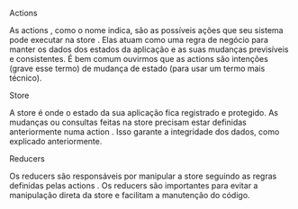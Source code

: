 Actions

As actions , como o nome indica, são as possíveis ações que seu sistema pode executar na store . Elas atuam como uma regra de negócio para manter os dados dos estados da aplicação e as suas mudanças previsíveis e consistentes. É bem comum ouvirmos que as actions são intenções (grave esse termo) de mudança de estado (para usar um termo mais técnico).

Store

A store é onde o estado da sua aplicação fica registrado e protegido. As mudanças ou consultas feitas na store precisam estar definidas anteriormente numa action . Isso garante a integridade dos dados, como explicado anteriormente.

Reducers

Os reducers são responsáveis por manipular a store seguindo as regras definidas pelas actions . Os reducers são importantes para evitar a manipulação direta da store e facilitam a manutenção do código.